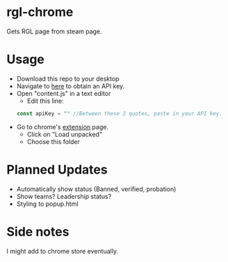 # rgl-chrome
 Gets RGL page from steam page.

# Usage
* Download this repo to your desktop
* Navigate to [here]("https://steamcommunity.com/dev/apikey") to obtain an API key.
* Open "content.js" in a text editor
    * Edit this line:
    ```js
    const apiKey = "" //Between these 2 quotes, paste in your API key.
    ```
* Go to chrome's [extension]("chrome://extensions/") page.
    * Click on "Load unpacked"
    * Choose this folder

# Planned Updates
* Automatically show status (Banned, verified, probation)
* Show teams? Leadership status?
* Styling to popup.html

# Side notes
I might add to chrome store eventually.
